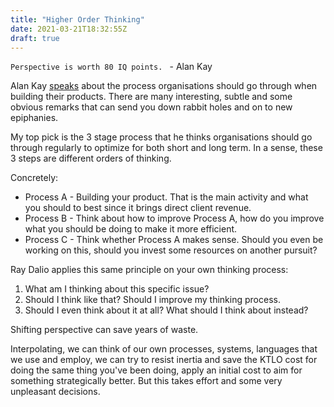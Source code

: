 ```yaml
---
title: "Higher Order Thinking"
date: 2021-03-21T18:32:55Z
draft: true
---
```


`Perspective is worth 80 IQ points. ` - Alan Kay

Alan Kay [speaks](https://www.youtube.com/watch?v=NdSD07U5uBs) about the process organisations should go through when building their products. There are many interesting, subtle and some obvious remarks that can send you down rabbit holes and on to new epiphanies.

My top pick is the 3 stage process that he thinks organisations should go through regularly to optimize for both short and long term. In a sense, these 3 steps are different orders of thinking.

Concretely:

- Process A - Building your product. That is the main activity and what you should to best since it brings direct client revenue.
- Process B - Think about how to improve Process A, how do you improve what you should be doing to make it more efficient.
- Process C - Think whether Process A makes sense. Should you even be working on this, should you invest some resources on another pursuit?


Ray Dalio applies this same principle on your own thinking process:

1. What am I thinking about this specific issue?
2. Should I think like that? Should I improve my thinking process.
3. Should I even think about it at all? What should I think about instead?

Shifting perspective can save years of waste.

Interpolating, we can think of our own processes, systems, languages that we use and employ, we can try to resist inertia and save the KTLO cost for doing the same thing you've been doing, apply an initial cost to aim for something strategically better. But this takes effort and some very unpleasant decisions.